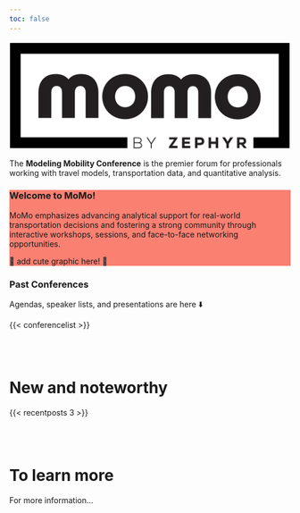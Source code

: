 ```yaml
---
toc: false
---
```


<div class="home-hero">

![MoMo](/assets/images/JustMomo-trimmed.png)

The **Modeling Mobility Conference** is the premier forum for professionals working with travel models, transportation data, and quantitative analysis.

</div>

<div class="front-page-col">
<div class="colorblurb" style="background-color: salmon">

### Welcome to MoMo!

MoMo emphasizes advancing analytical support for real-world transportation decisions and fostering a strong community through interactive workshops, sessions, and face-to-face networking opportunities.

🚀 add cute graphic here! 🚀

</div>

<div class="home-past-conferences">

### Past Conferences

Agendas, speaker lists, and presentations are here ⬇️

{{< conferencelist >}}

</div>
</div>

<br/>
<br/>

# New and noteworthy

{{< recentposts 3 >}}

<br/>
<br/>

# To learn more

For more information...

